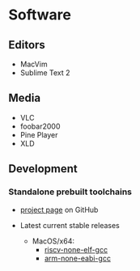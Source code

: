 # Software


## Editors

- MacVim
- Sublime Text 2




## Media

- VLC
- foobar2000
- Pine Player
- XLD




## Development


### Standalone prebuilt toolchains

- [project page](https://github.com/xpack-dev-tools) on GitHub

- Latest current stable releases
  - MacOS/x64:
    - [riscv-none-elf-gcc](https://github.com/xpack-dev-tools/riscv-none-elf-gcc-xpack/releases/latest/download/xpack-riscv-none-elf-gcc-13.2.0-2-darwin-x64.tar.gz)
    - [arm-none-eabi-gcc](https://github.com/xpack-dev-tools/arm-none-eabi-gcc-xpack/releases/latest/download/xpack-arm-none-eabi-gcc-13.2.1-1.1-darwin-x64.tar.gz)

